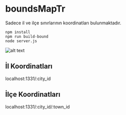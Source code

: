 # boundsMapTr
Sadece il ve ilçe sınırlarının koordinatları bulunmaktadır.

    npm install
    npm run build-bound
    node server.js

![alt text](https://image.ibb.co/hFojjy/img.jpg "Tekirdağ")

## İl Koordinatları

localhost:1331/:city_id

## İlçe Koordinatları

localhost:1331/:city_id/:town_id

